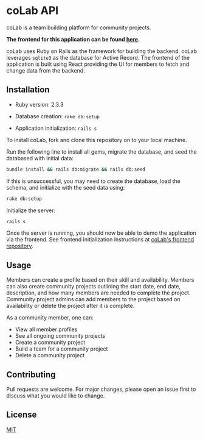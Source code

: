 # coLab API

coLab is a team building platform for community projects.

**The frontend for this application can be found [here](https://github.com/AyanaZaire/coLab-front_end).**

coLab uses Ruby on Rails as the framework for building the backend. coLab leverages `sqlite3` as the database for Active Record. The frontend of the application is built using React providing the UI for members to fetch and change data from the backend.  

## Installation

* Ruby version: 2.3.3

* Database creation: `rake db:setup`

* Application initialization: `rails s`

To install coLab, fork and clone this repository on to your local machine.

Run the following line to install all gems, migrate the database, and seed the databased with initial data:

```bash
bundle install && rails db:migrate && rails db:seed
```

If this is unsuccessful, you may need to create the database, load the schema, and initialize with the seed data using:

```bash
rake db:setup  
```

Initialize the server:

```bash
rails s
```

Once the server is running, you should now be able to demo the application via the frontend.  See frontend initialization instructions at [coLab's frontend repository](https://github.com/AyanaZaire/coLab-front_end).

## Usage

Members can create a profile based on their skill and availability. Members can also create community projects outlining the start date, end date, description, and how many members are needed to complete the project. Community project admins can add members to the project based on availability or delete the project after it is complete.

As a community member, one can:
- View all member profiles
- See all ongoing community projects
- Create a community project
- Build a team for a community project
- Delete a community project

## Contributing
Pull requests are welcome. For major changes, please open an issue first to discuss what you would like to change.

## License
[MIT](https://choosealicense.com/licenses/mit/)
